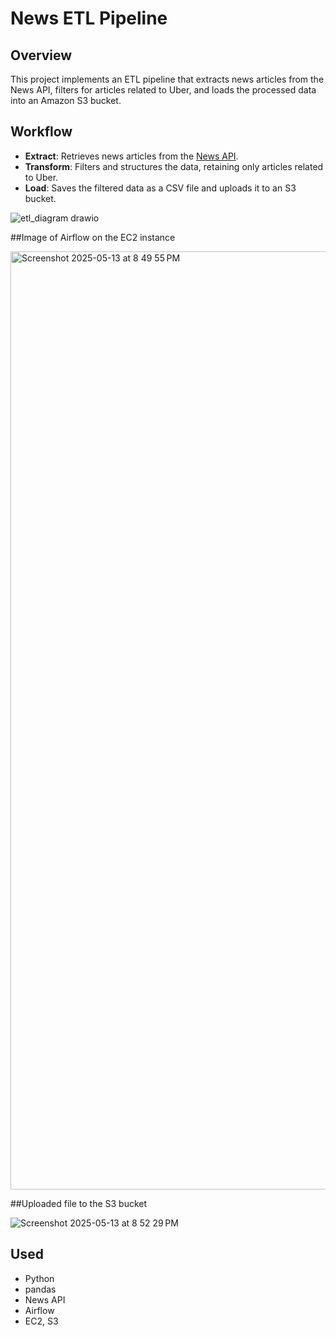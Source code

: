 # News ETL Pipeline

## Overview

This project implements an ETL pipeline that extracts news articles from the News API, filters for articles related to Uber, and loads the processed data into an Amazon S3 bucket.

## Workflow

- **Extract**: Retrieves news articles from the [News API](https://newsapi.org).
- **Transform**: Filters and structures the data, retaining only articles related to Uber.
- **Load**: Saves the filtered data as a CSV file and uploads it to an S3 bucket.




![etl_diagram drawio](https://github.com/user-attachments/assets/279c4e82-1ec2-4367-87dd-fc658fd1edb0)


##Image of Airflow on the EC2 instance

<img width="1501" alt="Screenshot 2025-05-13 at 8 49 55 PM" src="https://github.com/user-attachments/assets/5a9a60f2-fc44-4efe-a44d-f7e3909286a1" />

##Uploaded file to the S3 bucket

![Screenshot 2025-05-13 at 8 52 29 PM](https://github.com/user-attachments/assets/29b8679f-2b0e-4734-9b84-9dbc504749c5)

## Used

- Python  
- pandas  
- News API
- Airflow   
- EC2, S3 
